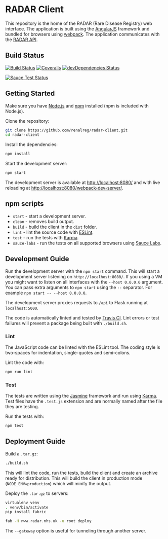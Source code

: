 # RADAR Client

This repository is the home of the RADAR (Rare Disease Registry) web interface.
The application is built using the [AngularJS](https://angularjs.org/) framework and bundled for browsers using [webpack](https://webpack.github.io/).
The application communicates with the [RADAR API](https://github.com/renalreg/radar).

## Build Status

[![Build Status](https://img.shields.io/travis/renalreg/radar-client/master.svg)](https://travis-ci.org/renalreg/radar-client) [![Coveralls](https://img.shields.io/coveralls/renalreg/radar-client.svg)](https://coveralls.io/github/renalreg/radar-client) [![devDependencies Status](https://david-dm.org/renalreg/radar-client/dev-status.svg)](https://david-dm.org/renalreg/radar-client?type=dev)

[![Sauce Test Status](https://saucelabs.com/browser-matrix/radar.svg)](https://saucelabs.com/u/radar)

## Getting Started

Make sure you have [Node.js](https://nodejs.org/) and [npm](https://www.npmjs.com/) installed (npm is included with Node.js).

Clone the repository:

```sh
git clone https://github.com/renalreg/radar-client.git
cd radar-client
```

Install the dependencies:

```sh
npm install
```

Start the development server:

```sh
npm start
```

The development server is available at [http://localhost:8080/](http://localhost:8080/) and with live reloading at [http://localhost:8080/webpack-dev-server/](http://localhost:8080/webpack-dev-server/).

## npm scripts

* `start` - start a development server.
* `clean` - removes build output.
* `build` - build the client in the `dist` folder.
* `lint` - lint the source code with [ESLint](http://eslint.org/).
* `test` - run the tests with [Karma](https://karma-runner.github.io/).
* `sauce-labs` - run the tests on all supported browsers using [Sauce Labs](https://saucelabs.com/).

## Development Guide

Run the development server with the `npm start` command.
This will start a development server listening on `http://localhost:8080/`.
If you using a VM you might want to listen on all interfaces with the `--host 0.0.0.0` argument.
You can pass extra arguments to `npm start` using the `--` separator.
For example `npm start -- --host 0.0.0.0`.

The development server proxies requests to `/api` to Flask running at `localhost:5000`.

The code is automatically linted and tested by [Travis CI](https://travis-ci.org/).
Lint errors or test failures will prevent a package being built with `./build.sh`.

### Lint

The JavaScript code can be linted with the ESLint tool.
The coding style is two-spaces for indentation, single-quotes and semi-colons.

Lint the code with:

```sh
npm run lint
```

### Test

The tests are written using the [Jasmine](http://jasmine.github.io/) framework and run using [Karma](https://karma-runner.github.io/).
Test files have the `.test.js` extension and are normally named after the file they are testing.

Run the tests with:

```sh
npm test
```

## Deployment Guide

Build a `.tar.gz`:

```sh
./build.sh
```

This will lint the code, run the tests, build the client and create an archive ready for distribution. This will build the client in production mode (`NODE_ENV=production`) which will minify the output.

Deploy the `.tar.gz` to servers:

```sh
virtualenv venv
. venv/bin/activate
pip install fabric

fab -H nww.radar.nhs.uk -u root deploy
```

The `--gateway` option is useful for tunneling through another server.
